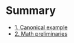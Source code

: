 # Summary

* [1. Canonical example](chapters/01/canonical_example.md)
* [2. Math preliminaries](chapters/02/math_preliminaries.md)